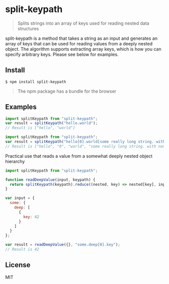 # split-keypath
> Splits strings into an array of keys used for reading nested data structures

split-keypath is a method that takes a string as an input and generates an array of keys that can be used for reading values from a deeply nested object.  The algorithm supports extracting array keys, which is how you can specify arbitrary keys. Please see below for examples.


## Install

```
$ npm install split-keypath
```

> The npm package has a bundle for the browser


## Examples

``` javascript
import splitKeypath from "split-keypath";
var result = splitKeypath("hello.world");
// Result is ["hello", "world"]
```

``` javascript
import splitKeypath from "split-keypath";
var result = splitKeypath("hello[0].world[some really long string. with non ascii chars.]");
// Result is ["hello", "0", "world", "some really long string. with non ascii chars."];
```

Practical use that reads a value from a somewhat deeply nested object hierarchy

``` javascript
import splitKeypath from "split-keypath";

function readDeepValue(input, keypath) {
  return splitKeypath(keypath).reduce((nested, key) => nested[key], input);
}

var input = {
  some: {
    deep: [
      {
        key: 42
      }
    ]
  }
};

var result = readDeepValue({}, "some.deep[0].key");
// Result is 42
```


## License
MIT
